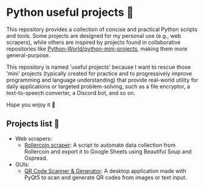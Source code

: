 # Python useful projects :snake:

This repository provides a collection of concise and practical Python scripts and tools. Some projects are designed for my personal use (e.g., web scrapers), while others are inspired by projects found in collaborative repositories like [Python-World/python-mini-projects](https://github.com/Python-World/python-mini-projects/), making them more general-purpose.

This repository is named 'useful projects' because I want to rescue those 'mini' projects (typically created for practice and to progressively improve programming and language understanding) that provide real-world utility for daily applications or targeted problem-solving, such as a file encryptor, a text-to-speech converter, a Discord bot, and so on.

Hope you enjoy it :blue_heart:

## Projects list :scroll:

- Web scrapers:
  - [Rollercoin scraper](https://github.com/mashisdev/scraper-rollercoin): A script to automate data collection from Rollercoin and export it to Google Sheets using Beautiful Soup and Gspread.
- GUIs:
  - [QR Code Scanner & Generator](https://github.com/mashisdev/qr-generator-and-reader.git): A desktop application made with PyQt5 to scan and generate QR codes from images or text input.
